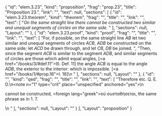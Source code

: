 {
  "id": "elem.3.23",
  "kind": "proposition",
  "frag": "prop.23",
  "title": "Proposition 23.",
  "link": "",
  "text": null,
  "sections": [
    {
      "id": "elem.3.23.theorem",
      "kind": "theorem",
      "frag": "",
      "title": "",
      "link": "",
      "text": [
        "<var>On the same straight line there cannot be constructed two similar and unequal segments of circles on the same side</var>. "
      ],
      "sections": null,
      "Layout": ""
    },
    {
      "id": "elem.3.23.proof",
      "kind": "proof",
      "frag": "",
      "title": "",
      "link": "",
      "text": [
        "For, if possible, on the same straight line <var>AB</var> let two similar and unequal segments of circles <var>ACB</var>, <var>ADB</var> be constructed on the same side;  let <var>ACD</var> be drawn through, and let <var>CB</var>, <var>DB</var> be joined. ",
        "Then, since the segment <var>ACB</var> is similar to the segment <var>ADB</var>, and similar segments of circles are those which admit equal angles, [<a href=\"/books/3/#def.11\">III. Def. 11</a>] the angle <var>ACB</var> is equal to the angle <var>ADB</var>, the exterior to the interior: which is impossible. [<a href=\"/books/1/#prop.16\">I. 16</a>]\n      "
      ],
      "sections": null,
      "Layout": ""
    },
    {
      "id": "",
      "kind": "qed",
      "frag": "",
      "title": "",
      "link": "",
      "text": [
        "Therefore etc. Q. E. D.\n<note n=\"1\" type=\"crit\" place=\"unspecified\" anchored=\"yes\">\n        <p>cannot be constructed, <foreign lang=\"greek\">οὐ συσταθήσεται</foreign>, the same phrase as in 1. 7.</p>\n       </note>"
      ],
      "sections": null,
      "Layout": ""
    }
  ],
  "Layout": "proposition"
}
